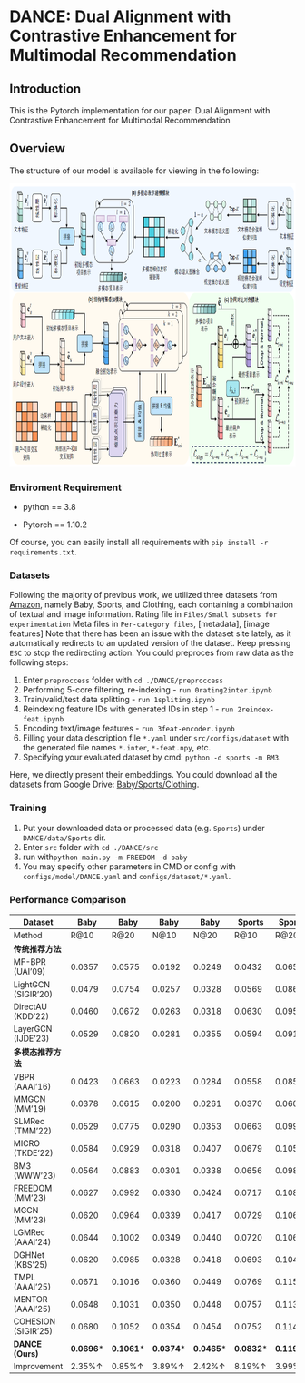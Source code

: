 # DANCE: Dual Alignment with Contrastive Enhancement for Multimodal Recommendation

## Introduction

This is the Pytorch implementation for our paper: Dual Alignment with Contrastive Enhancement for Multimodal Recommendation

## Overview

The structure of our model is available for viewing in the following:
<p align="center">
   <img src="image/Framework.png" width="900px" height="500px"/>
</p>


### Enviroment Requirement

- python == 3.8

- Pytorch == 1.10.2

Of course, you can easily install all requirements with `pip install -r requirements.txt`.

### Datasets

Following the majority of previous work, we utilized three datasets from [Amazon](http://jmcauley.ucsd.edu/data/amazon/links.html), namely Baby, Sports, and Clothing, each containing a combination of textual and image information. 
Rating file in `Files/Small subsets for experimentation`
Meta files in `Per-category files`, [metadata], [image features]
Note that there has been an issue with the dataset site lately, as it automatically redirects to an updated version of the dataset. Keep pressing `ESC` to stop the redirecting action.
You could preproces from raw data as the following steps:
1. Enter `preproccess` folder with ```cd ./DANCE/preproccess```
2. Performing 5-core filtering, re-indexing - `run 0rating2inter.ipynb`
3. Train/valid/test data splitting - `run 1spliting.ipynb`
4. Reindexing feature IDs with generated IDs in step 1 - `run 2reindex-feat.ipynb`
5. Encoding text/image features - `run 3feat-encoder.ipynb`
6. Filling your data description file `*.yaml` under `src/configs/dataset` with the generated file names `*.inter`, `*-feat.npy`, etc.
7. Specifying your evaluated dataset by cmd: `python -d sports -m BM3`.

Here, we directly present their embeddings.
You could download all the datasets from Google Drive: [Baby/Sports/Clothing](https://drive.google.com/drive/folders/1BxObpWApHbGx9jCQGc8z52cV3t9_NE0f). 

### Training

1. Put your downloaded data or processed data (e.g. `Sports`) under ``DANCE/data/Sports`` dir.
2. Enter `src` folder with ```cd ./DANCE/src```
3. run with`python main.py -m FREEDOM -d baby`
4. You may specify other parameters in CMD or config with `configs/model/DANCE.yaml` and `configs/dataset/*.yaml`.

### Performance Comparison

| Dataset | Baby | Baby  | Baby | Baby | Sports | Sports | Sports | Sports | Clothing | Clothing | Clothing | Clothing |
|---------|-------------|-------------|-------------|-------------|---------------|---------------|---------------|---------------|-----------------|-----------------|-----------------|-----------------|
| Method  | R@10 | R@20 | N@10 | N@20 | R@10 | R@20 | N@10 | N@20 | R@10 | R@20 | N@10 | N@20 |
| **传统推荐方法** |
| MF-BPR (UAI’09)     | 0.0357 | 0.0575 | 0.0192 | 0.0249 | 0.0432 | 0.0653 | 0.0241 | 0.0298 | 0.0187 | 0.0279 | 0.0103 | 0.0126 |
| LightGCN (SIGIR’20) | 0.0479 | 0.0754 | 0.0257 | 0.0328 | 0.0569 | 0.0864 | 0.0311 | 0.0387 | 0.0340 | 0.0526 | 0.0188 | 0.0236 |
| DirectAU (KDD’22)   | 0.0460 | 0.0672 | 0.0263 | 0.0318 | 0.0630 | 0.0958 | 0.0351 | 0.0436 | 0.0468 | 0.0683 | 0.0257 | 0.0311 |
| LayerGCN (IJDE’23)  | 0.0529 | 0.0820 | 0.0281 | 0.0355 | 0.0594 | 0.0916 | 0.0323 | 0.0406 | 0.0371 | 0.0566 | 0.0200 | 0.0247 |
| **多模态推荐方法** |
| VBPR (AAAI’16)      | 0.0423 | 0.0663 | 0.0223 | 0.0284 | 0.0558 | 0.0856 | 0.0307 | 0.0384 | 0.0281 | 0.0415 | 0.0158 | 0.0192 |
| MMGCN (MM’19)       | 0.0378 | 0.0615 | 0.0200 | 0.0261 | 0.0370 | 0.0605 | 0.0193 | 0.0254 | 0.0218 | 0.0345 | 0.0110 | 0.0142 |
| SLMRec (TMM’22)     | 0.0529 | 0.0775 | 0.0290 | 0.0353 | 0.0663 | 0.0990 | 0.0365 | 0.0450 | 0.0452 | 0.0675 | 0.0247 | 0.0303 |
| MICRO (TKDE’22)     | 0.0584 | 0.0929 | 0.0318 | 0.0407 | 0.0679 | 0.1050 | 0.0367 | 0.0463 | 0.0521 | 0.0772 | 0.0283 | 0.0347 |
| BM3 (WWW’23)        | 0.0564 | 0.0883 | 0.0301 | 0.0338 | 0.0656 | 0.0980 | 0.0355 | 0.0438 | 0.0422 | 0.0621 | 0.0231 | 0.0281 |
| FREEDOM (MM’23)     | 0.0627 | 0.0992 | 0.0330 | 0.0424 | 0.0717 | 0.1089 | 0.0385 | 0.0481 | 0.0629 | 0.0941 | 0.0341 | 0.0420 |
| MGCN (MM’23)        | 0.0620 | 0.0964 | 0.0339 | 0.0417 | 0.0729 | 0.1068 | 0.0397 | 0.0496 | 0.0441 | 0.0945 | 0.0347 | 0.0428 |
| LGMRec (AAAI’24)    | 0.0644 | 0.1002 | 0.0349 | 0.0440 | 0.0720 | 0.1068 | 0.0390 | 0.0480 | 0.0555 | 0.0828 | 0.0302 | 0.0371 |
| DGHNet (KBS’25)     | 0.0620 | 0.0985 | 0.0328 | 0.0418 | 0.0693 | 0.1043 | 0.0376 | 0.0475 | 0.0500 | 0.0792 | 0.0282 | 0.0358 |
| TMPL (AAAI’25)      | 0.0671 | 0.1016 | 0.0360 | 0.0449 | 0.0769 | 0.1152 | 0.0416 | 0.0515 | 0.0646 | 0.0959 | 0.0354 | 0.0433 |
| MENTOR (AAAI’25)    | 0.0648 | 0.1031 | 0.0350 | 0.0448 | 0.0757 | 0.1134 | 0.0405 | 0.0505 | 0.0662 | 0.0967 | 0.0361 | 0.0439 |
| COHESION (SIGIR’25) | 0.0680 | 0.1052 | 0.0354 | 0.0454 | 0.0752 | 0.1140 | 0.0409 | 0.0503 | 0.0665 | 0.0983 | 0.0358 | 0.0438 |
| **DANCE (Ours)**    | **0.0696*** | **0.1061*** | **0.0374*** | **0.0465*** | **0.0832*** | **0.1198*** | **0.0465*** | **0.0559*** | **0.0721*** | **0.1044*** | **0.0393*** | **0.0476*** |
| Improvement         | 2.35%↑ | 0.85%↑ | 3.89%↑ | 2.42%↑ | 8.19%↑ | 3.99%↑ | 11.78%↑ | 8.54%↑ | 8.42%↑ | 6.21%↑ | 8.86%↑ | 8.43%↑ |

